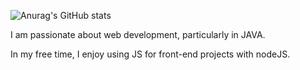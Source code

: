 <!-- 배너 헤더 -->
<!-- ![header](https://capsule-render.vercel.app/api?type=wave) -->



<!-- 유저 스탯 -->
![Anurag's GitHub stats](https://github-readme-stats.vercel.app/api?username=RDDcat&show_icons=true&theme=radical)

<!-- 소개문 -->
I am passionate about web development, particularly in JAVA. 

In my free time, I enjoy using JS for front-end projects with nodeJS.

<!-- 아이콘 -->




